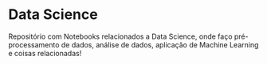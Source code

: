 # Data Science

Repositório com Notebooks relacionados a Data Science, onde faço pré-processamento de dados, análise de dados, aplicação de Machine Learning e coisas relacionadas!

